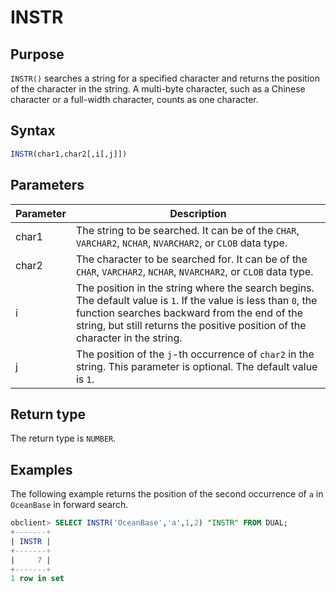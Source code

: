 # INSTR

## Purpose

`INSTR()` searches a string for a specified character and returns the position of the character in the string. A multi-byte character, such as a Chinese character or a full-width character, counts as one character.

## Syntax

```sql
INSTR(char1,char2[,i[,j]])
```

## Parameters

| Parameter | Description |
|-------|--------------------------------------------------------------------|
| char1 | The string to be searched. It can be of the `CHAR`, `VARCHAR2`, `NCHAR`, `NVARCHAR2`, or `CLOB` data type.  |
| char2 | The character to be searched for. It can be of the `CHAR`, `VARCHAR2`, `NCHAR`, `NVARCHAR2`, or `CLOB` data type.  |
| i | The position in the string where the search begins. The default value is `1`. If the value is less than `0`, the function searches backward from the end of the string, but still returns the positive position of the character in the string.  |
| j | The position of the `j`-th occurrence of `char2` in the string. This parameter is optional. The default value is `1`.  |

## Return type

The return type is `NUMBER`.

## Examples

The following example returns the position of the second occurrence of `a` in `OceanBase` in forward search.

```sql
obclient> SELECT INSTR('OceanBase','a',1,2) "INSTR" FROM DUAL;
+-------+
| INSTR |
+-------+
|     7 |
+-------+
1 row in set
```
